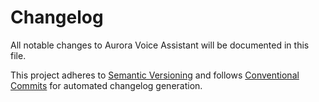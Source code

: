 # Changelog

All notable changes to Aurora Voice Assistant will be documented in this file.

This project adheres to [Semantic Versioning](https://semver.org/spec/v2.0.0.html)
and follows [Conventional Commits](https://www.conventionalcommits.org/) for automated changelog generation.

<!-- 
This changelog is automatically updated by python-semantic-release.
Manual edits will be preserved when new releases are added.
-->
